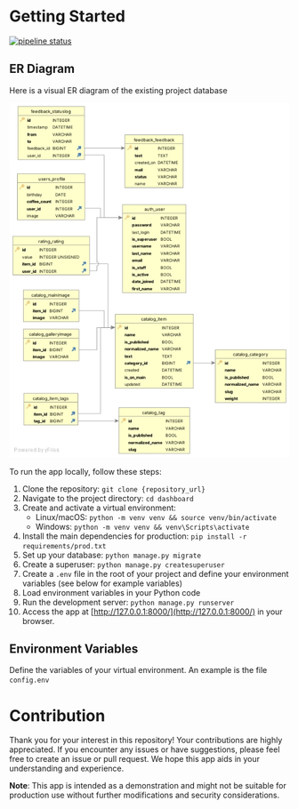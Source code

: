 # Getting Started

[![pipeline status](https://gitlab.crja72.ru/django/2024/spring/course/students/197286-macalistervadim-course-1112/badges/main/pipeline.svg)](https://gitlab.crja72.ru/django/2024/spring/course/students/197286-macalistervadim-course-1112/commits/main)

## ER Diagram

Here is a visual ER diagram of the existing project database

![ER Diagram](ER.jpg)

To run the app locally, follow these steps:

1. Clone the repository: `git clone {repository_url}`
2. Navigate to the project directory: `cd dashboard`
3. Create and activate a virtual environment:
   - Linux/macOS: `python -m venv venv && source venv/bin/activate`
   - Windows: `python -m venv venv && venv\Scripts\activate`
4. Install the main dependencies for production: `pip install -r requirements/prod.txt`
5. Set up your database: `python manage.py migrate`
6. Create a superuser: `python manage.py createsuperuser`
7. Create a `.env` file in the root of your project and define your environment variables (see below for example variables)
8. Load environment variables in your Python code
9. Run the development server: `python manage.py runserver`
10. Access the app at [http://127.0.0.1:8000/](http://127.0.0.1:8000/) in your browser.

## Environment Variables

Define the variables of your virtual environment. An example is the file `config.env`

# Contribution

Thank you for your interest in this repository! Your contributions are highly appreciated. If you encounter any issues or have suggestions, please feel free to create an issue or pull request. We hope this app aids in your understanding and experience.

**Note**: This app is intended as a demonstration and might not be suitable for production use without further modifications and security considerations.